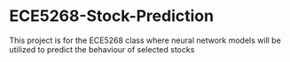 # ECE5268-Stock-Prediction
This project is for the ECE5268 class where neural network models will be utilized to predict the behaviour of selected stocks
